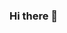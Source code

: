 ### Hi there 👋

<!--
**junaidwarsivd/junaidwarsivd** is a ✨ _special_ ✨ repository because its `README.md` (this file) appears on your GitHub profile.

[![@junaidwarsivd's GitHub stats](https://github-readme-stats.vercel.app/api?username=junaidwarsivd&count_private=true&show_icons=true&theme=radical)](https://github.com/junaidwarsivd/github-readme-stats)

Here are some ideas to get you started:

- 🔭 I’m currently working on ...
- 🌱 I’m currently learning ...
- 👯 I’m looking to collaborate on ...
- 🤔 I’m looking for help with ...
- 💬 Ask me about ...
- 📫 How to reach me: ...
- 😄 Pronouns: ...
- ⚡ Fun fact: ...
-->
